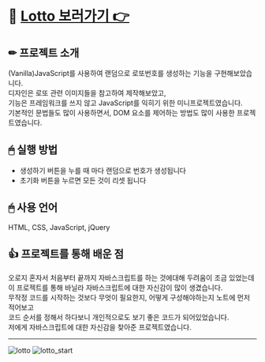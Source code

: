 # 🔗 [Lotto 보러가기 👉](https://mireyhgnay.github.io/lotto/)

## ✏ 프로젝트 소개
(Vanilla)JavaScript를 사용하여 랜덤으로 로또번호를 생성하는 기능을 구현해보았습니다.  
디자인은 로또 관련 이미지들을 참고하여 제작해보았고,  
기능은 프레임워크를 쓰지 않고 JavaScript를 익히기 위한 미니프로젝트였습니다.  
기본적인 문법들도 많이 사용하면서, DOM 요소를 제어하는 방법도 많이 사용한 프로젝트였습니다. 

## 🖱 실행 방법
* 생성하기 버튼을 누를 때 마다 랜덤으로 번호가 생성됩니다
* 초기화 버튼을 누르면 모든 것이 리셋 됩니다

## 🖱 사용 언어
HTML, CSS, JavaScript, jQuery

## 👍 프로젝트를 통해 배운 점
오로지 혼자서 처음부터 끝까지 자바스크립트를 하는 것에대해 두려움이 조금 있었는데  
이 프로젝트를 통해 바닐라 자바스크립트에 대한 자신감이 많이 생겼습니다.   
무작정 코드를 시작하는 것보다 무엇이 필요한지, 어떻게 구성해야하는지 노트에 먼저 적어보고  
코드 순서를 정해서 하다보니 개인적으로도 보기 좋은 코드가 되어있었습니다.  
저에게 자바스크립트에 대한 자신감을 찾아준 프로젝트였습니다.

-----

![lotto](https://user-images.githubusercontent.com/111990266/190128199-d0a90ae5-f374-48ce-84bb-27ff3533367e.png)
![lotto_start](https://user-images.githubusercontent.com/111990266/190128266-b79e8b17-3b66-486e-8d15-bf7b3e4fefe2.png)
